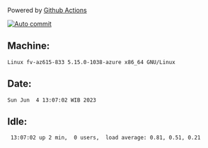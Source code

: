 Powered by [Github Actions](https://github.com/features/actions)

[![Auto commit](https://github.com/hiage/workstation/workflows/Auto%20commit/badge.svg)](https://github.com/hiage/workstation/actions?query=workflow%3A%22Auto+commit%22)

## Machine:
```
Linux fv-az615-833 5.15.0-1038-azure x86_64 GNU/Linux
```
## Date:
```
Sun Jun  4 13:07:02 WIB 2023
```
## Idle:
```
 13:07:02 up 2 min,  0 users,  load average: 0.81, 0.51, 0.21
```
